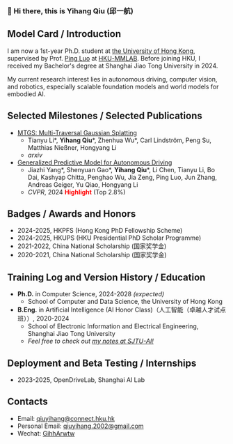 ### 👋 Hi there, this is Yihang Qiu (邱一航) 

## Model Card / Introduction

I am now a 1st-year Ph.D. student at [the University of Hong Kong](https://www.cds.hku.hk/), supervised by Prof. [Ping Luo](https://luoping.me/) at [HKU-MMLAB](https://mmlab.hk/). Before joining HKU, I received my Bachelor's degree at Shanghai Jiao Tong University in 2024.

My current research interest lies in 
autonomous driving, computer vision, and robotics, especially scalable foundation models and world models for embodied AI.

## Selected Milestones / Selected Publications

- [MTGS: Multi-Traversal Gaussian Splatting](https://arxiv.org/abs/2503.12552)
  - Tianyu Li*, **Yihang Qiu***, Zhenhua Wu*, Carl Lindström, Peng Su, Matthias Nießner, Hongyang Li
  - *arxiv*
- [Generalized Predictive Model for Autonomous Driving](https://arxiv.org/abs/2403.09630)
  - Jiazhi Yang*, Shenyuan Gao*, **Yihang Qiu***, Li Chen, Tianyu Li, Bo Dai, Kashyap Chitta, Penghao Wu, Jia Zeng, Ping Luo, Jun Zhang, Andreas Geiger, Yu Qiao, Hongyang Li
  - *CVPR*, 2024 <b><font color="red">Highlight</font></b> (Top 2.8%)


## Badges / Awards and Honors

- 2024-2025, HKPFS (Hong Kong PhD Fellowship Scheme)
- 2024-2025, HKUPS (HKU Presidential PhD Scholar Programme)
- 2021-2022, China National Scholarship (国家奖学金)
- 2020-2021, China National Scholarship (国家奖学金)

## Training Log and Version History / Education

- **Ph.D.** in Computer Science, 2024-2028 _(expected)_
  - School of Computer and Data Science, the University of Hong Kong
- **B.Eng.** in Artificial Intelligence (AI Honor Class)（人工智能（卓越人才试点班））, 2020-2024
  - School of Electronic Information and Electrical Engineering, Shanghai Jiao Tong University
  - _Feel free to check out [my notes at SJTU-AI!](https://github.com/GihhArwtw/SJTU_AI)_

## Deployment and Beta Testing / Internships

- 2023-2025, OpenDriveLab, Shanghai AI Lab

## Contacts

- Email: [qiuyihang@connect.hku.hk](mailto:qiuyihang@connect.hku.hk)
- Personal Email: [qiuyihang.2002@gmail.com](mailto:qiuyihang.2002@gmail.com)
- Wechat: [GihhArwtw](https://github.com/GihhArwtw/GihhArwtw/blob/main/Wechat.jpg)


<!--
**GihhArwtw/GihhArwtw** is a ✨ _special_ ✨ repository because its `README.md` (this file) appears on your GitHub profile.

Here are some ideas to get you started:

- 🔭 I’m currently working on ...
- 🌱 I’m currently learning ...
- 👯 I’m looking to collaborate on ...
- 🤔 I’m looking for help with ...
- 💬 Ask me about ...
- 📫 How to reach me: ...
- 😄 Pronouns: ...
- ⚡ Fun fact: ...
-->
